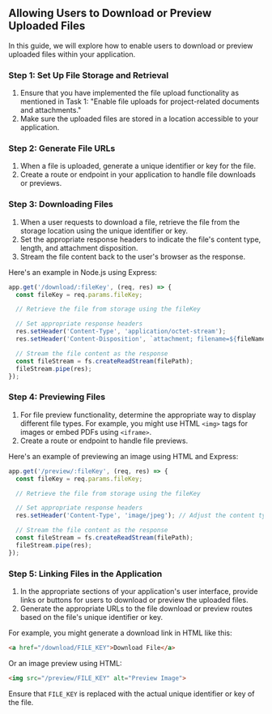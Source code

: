 

## Allowing Users to Download or Preview Uploaded Files

In this guide, we will explore how to enable users to download or preview uploaded files within your application.

### Step 1: Set Up File Storage and Retrieval

1. Ensure that you have implemented the file upload functionality as mentioned in Task 1: "Enable file uploads for project-related documents and attachments."
2. Make sure the uploaded files are stored in a location accessible to your application.

### Step 2: Generate File URLs

1. When a file is uploaded, generate a unique identifier or key for the file.
2. Create a route or endpoint in your application to handle file downloads or previews.

### Step 3: Downloading Files

1. When a user requests to download a file, retrieve the file from the storage location using the unique identifier or key.
2. Set the appropriate response headers to indicate the file's content type, length, and attachment disposition.
3. Stream the file content back to the user's browser as the response.

Here's an example in Node.js using Express:

```javascript
app.get('/download/:fileKey', (req, res) => {
  const fileKey = req.params.fileKey;

  // Retrieve the file from storage using the fileKey

  // Set appropriate response headers
  res.setHeader('Content-Type', 'application/octet-stream');
  res.setHeader('Content-Disposition', `attachment; filename=${fileName}`); // Provide the desired filename

  // Stream the file content as the response
  const fileStream = fs.createReadStream(filePath);
  fileStream.pipe(res);
});
```

### Step 4: Previewing Files

1. For file preview functionality, determine the appropriate way to display different file types. For example, you might use HTML `<img>` tags for images or embed PDFs using `<iframe>`.
2. Create a route or endpoint to handle file previews.

Here's an example of previewing an image using HTML and Express:

```javascript
app.get('/preview/:fileKey', (req, res) => {
  const fileKey = req.params.fileKey;

  // Retrieve the file from storage using the fileKey

  // Set appropriate response headers
  res.setHeader('Content-Type', 'image/jpeg'); // Adjust the content type based on the file type

  // Stream the file content as the response
  const fileStream = fs.createReadStream(filePath);
  fileStream.pipe(res);
});
```

### Step 5: Linking Files in the Application

1. In the appropriate sections of your application's user interface, provide links or buttons for users to download or preview the uploaded files.
2. Generate the appropriate URLs to the file download or preview routes based on the file's unique identifier or key.

For example, you might generate a download link in HTML like this:

```html
<a href="/download/FILE_KEY">Download File</a>
```

Or an image preview using HTML:

```html
<img src="/preview/FILE_KEY" alt="Preview Image">
```

Ensure that `FILE_KEY` is replaced with the actual unique identifier or key of the file.

